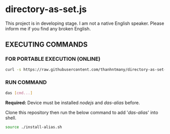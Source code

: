 # directory-as-set.js

This project is in developing stage.
I am not a native English speaker. Please inform me if you find any broken English.


## EXECUTING COMMANDS

### FOR PORTABLE EXECUTION (ONLINE)
```bash
curl -s https://raw.githubusercontent.com/thanhntmany/directory-as-set-js/main/das.js | node - stateless [cmd...]
```

### RUN COMMAND
```bash
das [cmd...]
```
**Required:** Device must be installed *nodejs* and *das-alias* before.

Clone this repository then run the below command to add '*das-alias*' into shell.

```bash
source ./install-alias.sh
```
